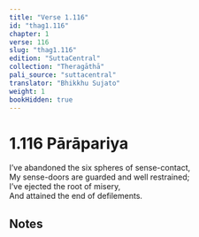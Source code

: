 ```yaml
---
title: "Verse 1.116"
id: "thag1.116"
chapter: 1
verse: 116
slug: "thag1.116"
edition: "SuttaCentral"
collection: "Theragāthā"
pali_source: "suttacentral"
translator: "Bhikkhu Sujato"
weight: 1
bookHidden: true
---
```


# 1.116 Pārāpariya  

I’ve abandoned the six spheres of sense-contact,  
My sense-doors are guarded and well restrained;  
I’ve ejected the root of misery,  
And attained the end of defilements.

## Notes